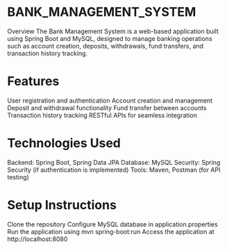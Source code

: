 # BANK_MANAGEMENT_SYSTEM
Overview
The Bank Management System is a web-based application built using Spring Boot and MySQL, designed to manage banking operations such as account creation, deposits, withdrawals, fund transfers, and transaction history tracking.

Features
==================================
User registration and authentication
Account creation and management
Deposit and withdrawal functionality
Fund transfer between accounts
Transaction history tracking
RESTful APIs for seamless integration

Technologies Used
==============================================
Backend: Spring Boot, Spring Data JPA
Database: MySQL
Security: Spring Security (if authentication is implemented)
Tools: Maven, Postman (for API testing)

Setup Instructions
=====================================
Clone the repository
Configure MySQL database in application.properties
Run the application using mvn spring-boot:run
Access the application at http://localhost:8080
